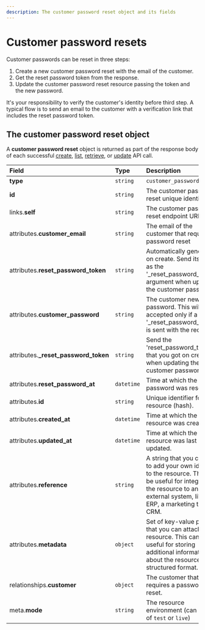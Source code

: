 ```yaml
---
description: The customer password reset object and its fields
---
```


# Customer password resets

Customer passwords can be reset in three steps:

1. Create a new customer password reset with the email of the customer.
2. Get the reset password token from the response.
3. Update the customer password reset resource passing the token and the new password.

It's your responsibility to verify the customer's identity before third step. A typical flow is to send an email to the customer with a verification link that includes the reset password token.

## The customer password reset object

A **customer password reset** object is returned as part of the response body of each successful [create](https://docs.commercelayer.io/api/resources/customer_password_resets/create_customer_password_reset), [list](https://docs.commercelayer.io/api/resources/customer_password_resets/list_customer_password_resets), [retrieve](https://docs.commercelayer.io/api/resources/customer_password_resets/retrieve_customer_password_reset), or [update](https://docs.commercelayer.io/api/resources/customer_password_resets/update_customer_password_reset) API call.

| Field | Type | Description |
| :--- | :--- | :--- |
| **type** | `string` | `customer_password_resets` |
| **id** | `string` | The customer password reset unique identifier |
| links.**self** | `string` | The customer password reset endpoint URL |
| attributes.**customer\_email** | `string` | The email of the customer that requires a password reset |
| attributes.**reset\_password\_token** | `string` | Automatically generated on create. Send its value as the '\_reset\_password\_token' argument when updating the customer password. |
| attributes.**customer\_password** | `string` | The customer new password. This will be accepted only if a valid '\_reset\_password\_token' is sent with the request. |
| attributes.**\_reset\_password\_token** | `string` | Send the 'reset\_password\_token' that you got on create when updating the customer password. |
| attributes.**reset\_password\_at** | `datetime` | Time at which the password was reset. |
| attributes.**id** | `string` | Unique identifier for the resource \(hash\). |
| attributes.**created\_at** | `datetime` | Time at which the resource was created. |
| attributes.**updated\_at** | `datetime` | Time at which the resource was last updated. |
| attributes.**reference** | `string` | A string that you can use to add your own identifier to the resource. This can be useful for integrating the resource to an external system, like an ERP, a marketing tool or a CRM. |
| attributes.**metadata** | `object` | Set of key-value pairs that you can attach to the resource. This can be useful for storing additional information about the resource in a structured format. |
| relationships.**customer** | `object` | The customer that requires a password reset. |
| meta.**mode** | `string` | The resource environment \(can be one of `test` or `live`\) |

